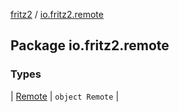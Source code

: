 [fritz2](../index.md) / [io.fritz2.remote](./index.md)

## Package io.fritz2.remote

### Types

| [Remote](-remote/index.md) | `object Remote` |

